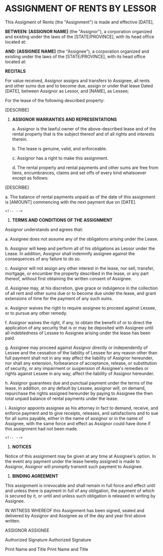 # ASSIGNMENT OF RENTS BY LESSOR

This Assigment of Rents (the "Assignment") is made and effective
\[DATE\],

**BETWEEN: \[ASSIGNOR NAME\]** (the \"Assignor\"), a corporation
organized and existing under the laws of the \[STATE/PROVINCE\], with
its head office located at:

**AND: \[ASSIGNEE NAME\]** (the \"Assignee\"), a corporation organized
and existing under the laws of the \[STATE/PROVINCE\], with its head
office located at:

**RECITALS**

For value received, Assignor assigns and transfers to Assignee, all
rents and other sums due and to become due, assign or under that lease
Dated \[DATE\], between Assignor as Lessor, and \[NAME\], as Lessee;

For the lease of the following described property:

\[DESCRIBE\]

1.  **ASSIGNOR WARRANTIES AND REPRESENTATIONS**

    a.  Assignor is the lawful owner of the above-described lease and of
        the rental property that is the subject thereof and of all
        rights and interests therein.

    b.  The lease is genuine, valid, and enforceable.

    c.  Assignor has a right to make this assignment.

    d.  The rental property and rental payments and other sums are free
        from liens, encumbrances, claims and set offs of every kind
        whatsoever except as follows:

\[DESCRIBE\]

a.  The balance of rental payments unpaid as of the date of this
    assignment is \[AMOUNT\] commencing with the next payment due on
    \[DATE\].

```{=html}
<!-- -->
```
1.  **TERMS AND CONDITIONS OF THE ASSIGNMENT**

Assignor understands and agrees that:

a.  Assignee does not assume any of the obligations arising under the
    Lease.

b.  Assignor will keep and perform all of his obligations as Lessor
    under the Lease. In addition, Assignor shall indemnify assignee
    against the consequences of any failure to do so.

c.  Assignor will not assign any other interest in the lease, nor sell,
    transfer, mortgage, or encumber the property described in the lease,
    or any part thereof, without first obtaining the written consent of
    Assignee.

d.  Assignee may, at his discretion, give grace or indulgence in the
    collection of all rent and other sums due or to become due under the
    lease, and grant extensions of time for the payment of any such
    sums.

e.  Assignor waives the right to require assignee to proceed against
    Lessee, or to pursue any other remedy.

f.  Assignor waives the right, if any, to obtain the benefit of or to
    direct the application of any security that is or may be deposited
    with Assignee until all indebtedness of Lessee to Assignee arising
    under the lease has been paid.

g.  Assignee may proceed against Assignor directly or independently of
    Lessee and the cessation of the liability of Lessee for any reason
    other than full payment shall not in any way affect the liability of
    Assignor hereunder, nor shall any extension, forbearance of
    acceptance, release, or substitution of security, or any impairment
    or suspension of Assignee\'s remedies or rights against Lessee in
    any way, affect the liability of Assignor hereunder.

h.  Assignor guarantees due and punctual payment under the terms of the
    lease, In addition, on any default by Lessee, assignor will, on
    demand, repurchase the rights assigned hereunder by paying to
    Assignee the then total unpaid balance of rental payments under the
    lease.

i.  Assignor appoints assignee as his attorney in fact to demand,
    receive, and enforce payment and to give receipts, releases, and
    satisfactions and to sue for all sums payable, either in the name of
    assignor or in the name of Assignee, with the same force and effect
    as Assignor could have done if this assignment had not been made.

```{=html}
<!-- -->
```
1.  **NOTICES**

Notice of this assignment may be given at any time at Assignee\'s
option. In the event any payment under the lease hereby assigned is made
to Assignor, Assignor will promptly transmit such payment to Assignee.

1.  **BINDING AGREEMENT**

This assignment is irrevocable and shall remain in full force and effect
until and unless there is payment in full of any obligation, the payment
of which is secured by it, or until and unless such obligation is
released in writing by Assignee.

IN WITNESS WHEREOF this Assignment has been signed, sealed and delivered
by Assignor and Assignee as of the day and year first above written.

ASSIGNOR ASSIGNEE

Authorized Signature Authorized Signature

Print Name and Title Print Name and Title
